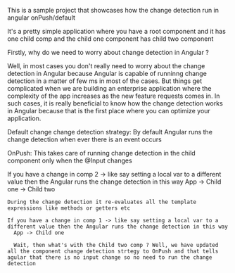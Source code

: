 This is a sample project that showcases how the change detection run in angular onPush/default

It's a pretty simple application where you have a root component and it has one child comp
and the child one component has child two component


Firstly, why do we need to worry about change detection in Angular ?

  Well, in most cases you don't really need to worry about the change detection in Angular because Angular is capable of runninng change detection in a matter of few ms in most of the cases. But things get complicated when we are building an enterprise application where the complexity of the app increases as the new feature requests comes in. In such cases, it is really beneficial to know how the change detection works in Angular because that is the first place where you can optimize your application.


  Default change change detection strategy:  By default Angular runs the change detection when ever there is an event occurs


  OnPush: This takes care of running change detection in the child component only when the @Input changes


  If you have a change in comp 2 -> like say setting a local var to a different value then the Angular runs the change detection in this way
      App -> Child one  -> Child two

    During the change detection it re-evaluates all the template expressions like methods or getters etc

    If you have a change in comp 1 -> like say setting a local var to a different value then the Angular runs the change detection in this way
      App -> Child one 

      Wait, then what's with the Child two comp ? Well, we have updated all the component change detection strtegy to OnPush and that tells agular that there is no input change so no need to run the change detection

      
